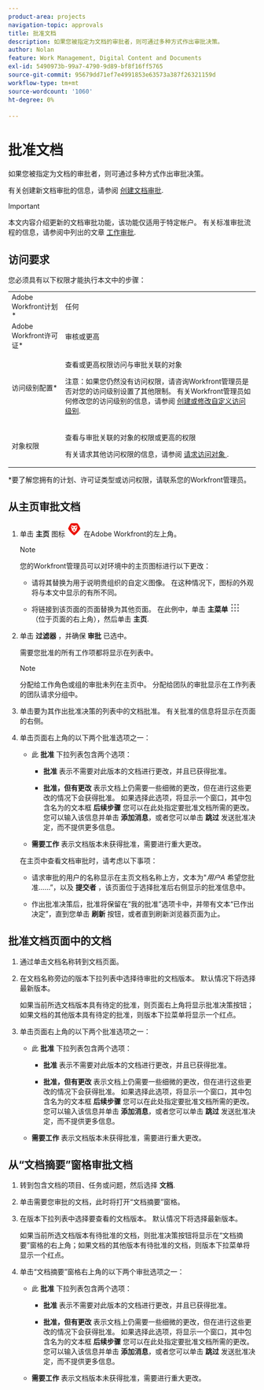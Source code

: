 ```yaml
---
product-area: projects
navigation-topic: approvals
title: 批准文档
description: 如果您被指定为文档的审批者，则可通过多种方式作出审批决策。
author: Nolan
feature: Work Management, Digital Content and Documents
exl-id: 5490973b-99a7-4790-9d89-bf8f16ff5765
source-git-commit: 95679dd71ef7e4991853e63573a387f26321159d
workflow-type: tm+mt
source-wordcount: '1060'
ht-degree: 0%

---
```


# 批准文档

如果您被指定为文档的审批者，则可通过多种方式作出审批决策。

有关创建新文档审批的信息，请参阅 [创建文档审批](/help/quicksilver/review-and-approve-work/document-reviews-and-approvals/manage-document-approvals/create-a-document-approval.md).

>[!IMPORTANT]
>
>本文内容介绍更新的文档审批功能，该功能仅适用于特定帐户。 有关标准审批流程的信息，请参阅中列出的文章 [工作审批](/help/quicksilver/review-and-approve-work/manage-approvals/manage-approvals.md).

## 访问要求

您必须具有以下权限才能执行本文中的步骤：

<table style="table-layout:auto"> 
 <col> 
 <col> 
 <tbody> 
  <tr> 
   <td role="rowheader">Adobe Workfront计划*</td> 
   <td> <p>任何</p> </td> 
  </tr> 
  <tr> 
   <td role="rowheader">Adobe Workfront许可证*</td> 
   <td> <p>审核或更高</p> </td> 
  </tr> 
  <tr> 
   <td role="rowheader">访问级别配置*</td> 
   <td> <p>查看或更高权限访问与审批关联的对象</p> <p>注意：如果您仍然没有访问权限，请咨询Workfront管理员是否对您的访问级别设置了其他限制。 有关Workfront管理员如何修改您的访问级别的信息，请参阅 <a href="/help/quicksilver/administration-and-setup/add-users/configure-and-grant-access/create-modify-access-levels.md" class="MCXref xref">创建或修改自定义访问级别</a>.</p> </td> 
  </tr> 
  <tr> 
   <td role="rowheader">对象权限</td> 
   <td> <p>查看与审批关联的对象的权限或更高的权限</p> <p>有关请求其他访问权限的信息，请参阅 <a href="/help/quicksilver/workfront-basics/grant-and-request-access-to-objects/request-access.md" class="MCXref xref">请求访问对象 </a>.</p> </td> 
  </tr> 
 </tbody> 
</table>

&#42;要了解您拥有的计划、许可证类型或访问权限，请联系您的Workfront管理员。

## 从主页审批文档

1. 单击 **主页** 图标 ![](../assets/home-icon-30x29.png) 在Adobe Workfront的左上角。

   >[!NOTE]
   >
   >您的Workfront管理员可以对环境中的主页图标进行以下更改：
   >
   >* 请将其替换为用于说明贵组织的自定义图像。 在这种情况下，图标的外观将与本文中显示的有所不同。
   >
   >* 将链接到该页面的页面替换为其他页面。 在此例中，单击 **主菜单** ![](../assets/main-menu-icon.png) （位于页面的右上角），然后单击 **主页**.

1. 单击 **过滤器** ，并确保 **审批** 已选中。

   需要您批准的所有工作项都将显示在列表中。

   >[!NOTE]
   >
   >分配给工作角色或组的审批未列在主页中。 分配给团队的审批显示在工作列表的团队请求分组中。

1. 单击要为其作出批准决策的列表中的文档批准。 有关批准的信息将显示在页面的右侧。

1. 单击页面右上角的以下两个批准选项之一：

   * 此 **批准** 下拉列表包含两个选项：

      * **批准** 表示不需要对此版本的文档进行更改，并且已获得批准。

      * **批准，但有更改** 表示文档上仍需要一些细微的更改，但在进行这些更改的情况下会获得批准。 如果选择此选项，将显示一个窗口，其中包含名为的文本框 **后续步骤** 您可以在此处指定要批准文档所需的更改。 您可以输入该信息并单击 **添加消息**，或者您可以单击 **跳过** 发送批准决定，而不提供更多信息。

   * **需要工作** 表示文档版本未获得批准，需要进行重大更改。

   在主页中查看文档审批时，请考虑以下事项：

   * 请求审批的用户的名称显示在主页文档名称上方，文本为&quot;*用户A* 希望您批准……”，以及 **提交者** ，该页面位于选择批准后右侧显示的批准信息中。

   * 作出批准决策后，批准将保留在“我的批准”选项卡中，并带有文本“已作出决定”，直到您单击 **刷新** 按钮，或者直到刷新浏览器页面为止。

## 批准文档页面中的文档

1. 通过单击文档名称转到文档页面。

1. 在文档名称旁边的版本下拉列表中选择待审批的文档版本。 默认情况下将选择最新版本。

   如果当前所选文档版本具有待定的批准，则页面右上角将显示批准决策按钮；如果文档的其他版本具有待定的批准，则版本下拉菜单将显示一个红点。

   <!--
   ![](/help/quicksilver/review-and-approve-work/document-reviews-and-approvals/assets/version-dropdown-red-dot.png)
   -->

1. 单击页面右上角的以下两个批准选项之一：

   * 此 **批准** 下拉列表包含两个选项：

      * **批准** 表示不需要对此版本的文档进行更改，并且已获得批准。

      * **批准，但有更改** 表示文档上仍需要一些细微的更改，但在进行这些更改的情况下会获得批准。 如果选择此选项，将显示一个窗口，其中包含名为的文本框 **后续步骤** 您可以在此处指定要批准文档所需的更改。 您可以输入该信息并单击 **添加消息**，或者您可以单击 **跳过** 发送批准决定，而不提供更多信息。

   * **需要工作** 表示文档版本未获得批准，需要进行重大更改。

## 从“文档摘要”窗格审批文档

1. 转到包含文档的项目、任务或问题，然后选择 **文档**.

1. 单击需要您审批的文档，此时将打开“文档摘要”窗格。

1. 在版本下拉列表中选择要查看的文档版本。 默认情况下将选择最新版本。

   如果当前所选文档版本有待批准的文档，则批准决策按钮将显示在“文档摘要”窗格的右上角；如果文档的其他版本有待批准的文档，则版本下拉菜单将显示一个红点。

   <!--
   ![](/help/quicksilver/review-and-approve-work/document-reviews-and-approvals/assets/version-dropdown-red-dot.png)
   -->

1. 单击“文档摘要”窗格右上角的以下两个审批选项之一：

   * 此 **批准** 下拉列表包含两个选项：

      * **批准** 表示不需要对此版本的文档进行更改，并且已获得批准。

      * **批准，但有更改** 表示文档上仍需要一些细微的更改，但在进行这些更改的情况下会获得批准。 如果选择此选项，将显示一个窗口，其中包含名为的文本框 **后续步骤** 您可以在此处指定要批准文档所需的更改。 您可以输入该信息并单击 **添加消息**，或者您可以单击 **跳过** 发送批准决定，而不提供更多信息。

   * **需要工作** 表示文档版本未获得批准，需要进行重大更改。
